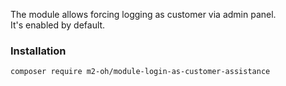 The module allows forcing logging as customer via admin panel.  
It's enabled by default.

### Installation

`composer require m2-oh/module-login-as-customer-assistance`